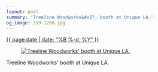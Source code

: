 ```yaml
---
layout: post
summary: 'Treeline Woodworks&#x27; booth at Unique LA.'
og_image: 319-1280.jpg
---
```


<p>
 <time>
  <a href="/319">
   {{ page.date | date: "%B %-d, %Y" }}
  </a>
 </time>
 <a href="/319">
  <figure data-taken="5/4/2014">
   <img alt="Treeline Woodworks' booth at Unique LA." sizes="(min-width: 700px) 50vw, calc(100vw - 2rem)" src="{{ site.assets_url }}/319-640.jpg" srcset="{{ site.assets_url }}/319-1280.jpg 1280w, {{ site.assets_url }}/319-960.jpg 960w, {{ site.assets_url }}/319-640.jpg 640w, {{ site.assets_url }}/319-320.jpg 320w"/>
  </figure>
 </a>
 <span>
  Treeline Woodworks' booth at Unique LA.
 </span>
</p>
